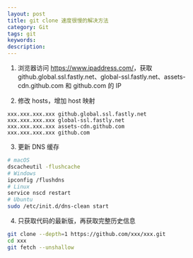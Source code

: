 ```yaml
---
layout: post
title: git clone 速度很慢的解决方法
category: Git
tags: git
keywords:
description:
---
```


1. 浏览器访问 <https://www.ipaddress.com/>，获取 github.global.ssl.fastly.net、global-ssl.fastly.net、assets-cdn.github.com 和 github.com 的 IP

2. 修改 hosts，增加 host 映射

```
xxx.xxx.xxx.xxx github.global.ssl.fastly.net
xxx.xxx.xxx.xxx global-ssl.fastly.net
xxx.xxx.xxx.xxx assets-cdn.github.com
xxx.xxx.xxx.xxx github.com
```

3. 更新 DNS 缓存

```bash
# macOS
dscacheutil -flushcache
# Windows
ipconfig /flushdns
# Linux
service nscd restart
# Ubuntu
sudo /etc/init.d/dns-clean start
```

4. 只获取代码的最新版，再获取完整历史信息

```bash
git clone --depth=1 https://github.com/xxx/xxx.git
cd xxx
git fetch --unshallow
```